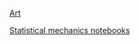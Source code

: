 [Art](https://www.deviantart.com/defeg)

[Statistical mechanics notebooks](https://dgoekmen.github.io/Statistical-Mechanics/)
